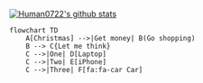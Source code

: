[![Human0722's github stats](https://github-readme-stats.vercel.app/api?username=human0722)](https://github.com/human0722/Human0722.github.io)

```mermaid
flowchart TD
    A[Christmas] -->|Get money| B(Go shopping)
    B --> C{Let me think}
    C -->|One| D[Laptop]
    C -->|Two| E[iPhone]
    C -->|Three| F[fa:fa-car Car]
```
